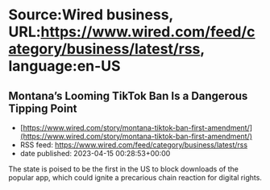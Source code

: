 # Source:Wired business, URL:https://www.wired.com/feed/category/business/latest/rss, language:en-US

## Montana’s Looming TikTok Ban Is a Dangerous Tipping Point
 - [https://www.wired.com/story/montana-tiktok-ban-first-amendment/](https://www.wired.com/story/montana-tiktok-ban-first-amendment/)
 - RSS feed: https://www.wired.com/feed/category/business/latest/rss
 - date published: 2023-04-15 00:28:53+00:00

The state is poised to be the first in the US to block downloads of the popular app, which could ignite a precarious chain reaction for digital rights.

